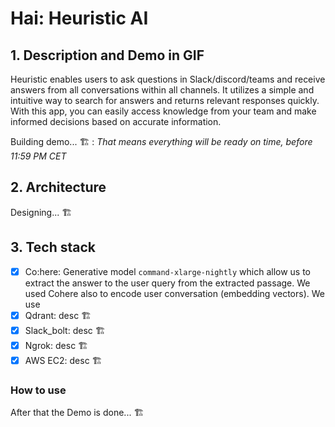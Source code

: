 # Hai: Heuristic AI

## 1. Description and Demo in GIF
Heuristic enables users to ask questions in Slack/discord/teams and receive answers from all conversations within all channels. It utilizes a simple and intuitive way to search for answers and returns relevant responses quickly. With this app, you can easily access knowledge from your team and make informed decisions based on accurate information.

Building demo... 🏗️ : _That means everything will be ready on time, before 11:59 PM CET_


## 2. Architecture

Designing... 🏗️


## 3. Tech stack

- [x] Co:here: Generative model `command-xlarge-nightly` which allow us to extract the answer to the user query from the extracted passage. We used Cohere also to  encode user conversation (embedding vectors). We use 
- [x] Qdrant: desc 🏗️
- [x] Slack_bolt: desc 🏗️
- [x] Ngrok: desc 🏗️
- [x] AWS EC2: desc 🏗️

### How to use

After that the Demo is done... 🏗️